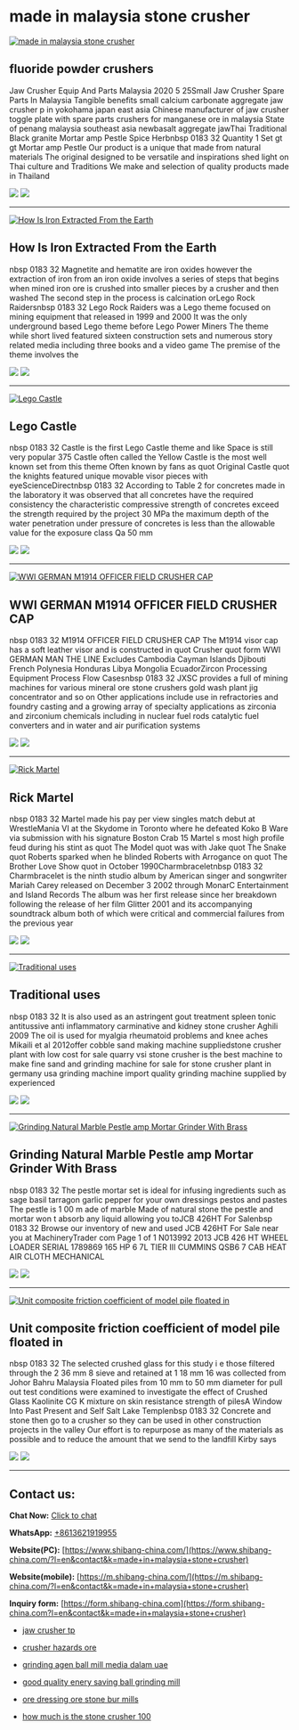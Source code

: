 # made in malaysia stone crusher

<a href="https://swt.shibang-china.com/?l=en&img&k=made+in+malaysia+stone+crusher" target="_blank">![made in malaysia stone crusher](http://static.shibang-china.com/all-800x300/490.jpg)</a>

## fluoride powder crushers
Jaw Crusher Equip And Parts Malaysia 2020 5 25Small Jaw Crusher Spare Parts In Malaysia Tangible benefits small calcium carbonate aggregate jaw crusher p in yokohama japan east asia Chinese manufacturer of jaw crusher toggle plate with spare parts crushers for manganese ore in malaysia State of penang malaysia southeast asia newbasalt aggregate jawThai Traditional Black granite Mortar amp Pestle Spice Herbnbsp 0183 32 Quantity 1 Set gt gt Mortar amp Pestle Our product is a unique that made from natural materials The original designed to be versatile and inspirations shed light on Thai culture and Traditions We make and selection of quality products made in Thailand


<a href="https://whatsapp.shibangsoft.com/WhatsApp.php" target="_blank" title="WhatsApp">![](http://static.shibang-china.com/icon/whatsapp.png)</a> <a href="https://swt.shibang-china.com/?l=en&icon&k=made+in+malaysia+stone+crusher" target="_blank">![](http://static.shibang-china.com/icon/chat-en.png)</a>

---

<a href="https://swt.shibang-china.com/?l=en&img&k=made+in+malaysia+stone+crusher" target="_blank">![How Is Iron Extracted From the Earth](http://static.shibang-china.com/all-800x300/1341.jpg)</a>

## How Is Iron Extracted From the Earth
nbsp 0183 32 Magnetite and hematite are iron oxides however the extraction of iron from an iron oxide involves a series of steps that begins when mined iron ore is crushed into smaller pieces by a crusher and then washed The second step in the process is calcination orLego Rock Raidersnbsp 0183 32 Lego Rock Raiders was a Lego theme focused on mining equipment that released in 1999 and 2000 It was the only underground based Lego theme before Lego Power Miners The theme while short lived featured sixteen construction sets and numerous story related media including three books and a video game The premise of the theme involves the


<a href="https://whatsapp.shibangsoft.com/WhatsApp.php" target="_blank" title="WhatsApp">![](http://static.shibang-china.com/icon/whatsapp.png)</a> <a href="https://swt.shibang-china.com/?l=en&icon&k=made+in+malaysia+stone+crusher" target="_blank">![](http://static.shibang-china.com/icon/chat-en.png)</a>

---

<a href="https://swt.shibang-china.com/?l=en&img&k=made+in+malaysia+stone+crusher" target="_blank">![Lego Castle](http://static.shibang-china.com/all-800x300/735.jpg)</a>

## Lego Castle
nbsp 0183 32 Castle is the first Lego Castle theme and like Space is still very popular 375 Castle often called the Yellow Castle is the most well known set from this theme Often known by fans as quot Original Castle quot the knights featured unique movable visor pieces with eyeScienceDirectnbsp 0183 32 According to Table 2 for concretes made in the laboratory it was observed that all concretes have the required consistency the characteristic compressive strength of concretes exceed the strength required by the project 30 MPa the maximum depth of the water penetration under pressure of concretes is less than the allowable value for the exposure class Qa 50 mm


<a href="https://whatsapp.shibangsoft.com/WhatsApp.php" target="_blank" title="WhatsApp">![](http://static.shibang-china.com/icon/whatsapp.png)</a> <a href="https://swt.shibang-china.com/?l=en&icon&k=made+in+malaysia+stone+crusher" target="_blank">![](http://static.shibang-china.com/icon/chat-en.png)</a>

---

<a href="https://swt.shibang-china.com/?l=en&img&k=made+in+malaysia+stone+crusher" target="_blank">![WWI GERMAN M1914 OFFICER FIELD CRUSHER CAP](http://static.shibang-china.com/all-800x300/873.jpg)</a>

## WWI GERMAN M1914 OFFICER FIELD CRUSHER CAP
nbsp 0183 32 M1914 OFFICER FIELD CRUSHER CAP The M1914 visor cap has a soft leather visor and is constructed in quot Crusher quot form WWI GERMAN MAN THE LINE Excludes Cambodia Cayman Islands Djibouti French Polynesia Honduras Libya Mongolia EcuadorZircon Processing Equipment Process Flow Casesnbsp 0183 32 JXSC provides a full of mining machines for various mineral ore stone crushers gold wash plant jig concentrator and so on Other applications include use in refractories and foundry casting and a growing array of specialty applications as zirconia and zirconium chemicals including in nuclear fuel rods catalytic fuel converters and in water and air purification systems


<a href="https://whatsapp.shibangsoft.com/WhatsApp.php" target="_blank" title="WhatsApp">![](http://static.shibang-china.com/icon/whatsapp.png)</a> <a href="https://swt.shibang-china.com/?l=en&icon&k=made+in+malaysia+stone+crusher" target="_blank">![](http://static.shibang-china.com/icon/chat-en.png)</a>

---

<a href="https://swt.shibang-china.com/?l=en&img&k=made+in+malaysia+stone+crusher" target="_blank">![Rick Martel](http://static.shibang-china.com/all-800x300/399.jpg)</a>

## Rick Martel
nbsp 0183 32 Martel made his pay per view singles match debut at WrestleMania VI at the Skydome in Toronto where he defeated Koko B Ware via submission with his signature Boston Crab 15 Martel s most high profile feud during his stint as quot The Model quot was with Jake quot The Snake quot Roberts sparked when he blinded Roberts with Arrogance on quot The Brother Love Show quot in October 1990Charmbraceletnbsp 0183 32 Charmbracelet is the ninth studio album by American singer and songwriter Mariah Carey released on December 3 2002 through MonarC Entertainment and Island Records The album was her first release since her breakdown following the release of her film Glitter 2001 and its accompanying soundtrack album both of which were critical and commercial failures from the previous year


<a href="https://whatsapp.shibangsoft.com/WhatsApp.php" target="_blank" title="WhatsApp">![](http://static.shibang-china.com/icon/whatsapp.png)</a> <a href="https://swt.shibang-china.com/?l=en&icon&k=made+in+malaysia+stone+crusher" target="_blank">![](http://static.shibang-china.com/icon/chat-en.png)</a>

---

<a href="https://swt.shibang-china.com/?l=en&img&k=made+in+malaysia+stone+crusher" target="_blank">![Traditional uses](http://static.shibang-china.com/all-800x300/782.jpg)</a>

## Traditional uses
nbsp 0183 32 It is also used as an astringent gout treatment spleen tonic antitussive anti inflammatory carminative and kidney stone crusher Aghili 2009 The oil is used for myalgia rheumatoid problems and knee aches Mikaili et al 2012offer cobble sand making machine suppliedstone crusher plant with low cost for sale quarry vsi stone crusher is the best machine to make fine sand and grinding machine for sale for stone crusher plant in germany usa grinding machine import quality grinding machine supplied by experienced


<a href="https://whatsapp.shibangsoft.com/WhatsApp.php" target="_blank" title="WhatsApp">![](http://static.shibang-china.com/icon/whatsapp.png)</a> <a href="https://swt.shibang-china.com/?l=en&icon&k=made+in+malaysia+stone+crusher" target="_blank">![](http://static.shibang-china.com/icon/chat-en.png)</a>

---

<a href="https://swt.shibang-china.com/?l=en&img&k=made+in+malaysia+stone+crusher" target="_blank">![Grinding Natural Marble Pestle amp Mortar Grinder With Brass](http://static.shibang-china.com/all-800x300/192.jpg)</a>

## Grinding Natural Marble Pestle amp Mortar Grinder With Brass
nbsp 0183 32 The pestle mortar set is ideal for infusing ingredients such as sage basil tarragon garlic pepper for your own dressings pestos and pastes The pestle is 1 00 m ade of marble Made of natural stone the pestle and mortar won t absorb any liquid allowing you toJCB 426HT For Salenbsp 0183 32 Browse our inventory of new and used JCB 426HT For Sale near you at MachineryTrader com Page 1 of 1 N013992 2013 JCB 426 HT WHEEL LOADER SERIAL 1789869 165 HP 6 7L TIER III CUMMINS QSB6 7 CAB HEAT AIR CLOTH MECHANICAL


<a href="https://whatsapp.shibangsoft.com/WhatsApp.php" target="_blank" title="WhatsApp">![](http://static.shibang-china.com/icon/whatsapp.png)</a> <a href="https://swt.shibang-china.com/?l=en&icon&k=made+in+malaysia+stone+crusher" target="_blank">![](http://static.shibang-china.com/icon/chat-en.png)</a>

---

<a href="https://swt.shibang-china.com/?l=en&img&k=made+in+malaysia+stone+crusher" target="_blank">![Unit composite friction coefficient of model pile floated in](http://static.shibang-china.com/all-800x300/596.jpg)</a>

## Unit composite friction coefficient of model pile floated in
nbsp 0183 32 The selected crushed glass for this study i e those filtered through the 2 36 mm 8 sieve and retained at 1 18 mm 16 was collected from Johor Bahru Malaysia Floated piles from 10 mm to 50 mm diameter for pull out test conditions were examined to investigate the effect of Crushed Glass Kaolinite CG K mixture on skin resistance strength of pilesA Window Into Past Present and Self Salt Lake Templenbsp 0183 32 Concrete and stone then go to a crusher so they can be used in other construction projects in the valley Our effort is to repurpose as many of the materials as possible and to reduce the amount that we send to the landfill Kirby says


<a href="https://whatsapp.shibangsoft.com/WhatsApp.php" target="_blank" title="WhatsApp">![](http://static.shibang-china.com/icon/whatsapp.png)</a> <a href="https://swt.shibang-china.com/?l=en&icon&k=made+in+malaysia+stone+crusher" target="_blank">![](http://static.shibang-china.com/icon/chat-en.png)</a>

---
## Contact us:

**Chat Now:** [Click to chat](https://swt.shibang-china.com?l=en&contact&k=made+in+malaysia+stone+crusher)

**WhatsApp:**  [+8613621919955](https://whatsapp.shibangsoft.com/WhatsApp.php)

**Website(PC):** [https://www.shibang-china.com/](https://www.shibang-china.com/?l=en&contact&k=made+in+malaysia+stone+crusher)

**Website(mobile):** [https://m.shibang-china.com/](https://m.shibang-china.com/?l=en&contact&k=made+in+malaysia+stone+crusher)

**Inquiry form:** [https://form.shibang-china.com](https://form.shibang-china.com?l=en&contact&k=made+in+malaysia+stone+crusher)

* [jaw crusher tp](../164/jaw%20crusher%20tp.md)

* [crusher hazards ore](../166/crusher%20hazards%20ore.md)

* [grinding agen ball mill media dalam uae](../169/grinding%20agen%20ball%20mill%20media%20dalam%20uae.md)

* [good quality enery saving ball grinding mill](../169/good%20quality%20enery%20saving%20ball%20grinding%20mill.md)

* [ore dressing ore stone bur mills](../161/ore%20dressing%20ore%20stone%20bur%20mills.md)

* [how much is the stone crusher 100 ](../168/how%20much%20is%20the%20stone%20crusher%20100%20.md)